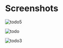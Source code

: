 # Screenshots


![todo5](https://user-images.githubusercontent.com/82360490/116790582-8d92e300-aad2-11eb-8e44-b7ef61dfc1fc.png)


![todo](https://user-images.githubusercontent.com/82360490/116790612-ca5eda00-aad2-11eb-8baf-e449591f9727.png)


![todo3](https://user-images.githubusercontent.com/82360490/116790620-d480d880-aad2-11eb-957a-2c083fc81235.png)


